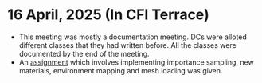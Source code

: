 # 16 April, 2025 (In CFI Terrace)

- This meeting was mostly a documentation meeting. DCs were alloted different classes that they had written before. All the classes were documented by the end of the meeting.
- An [assignment](../tasks/task_6.pdf) which involves implementing importance sampling, new materials, environment mapping and mesh loading was given.